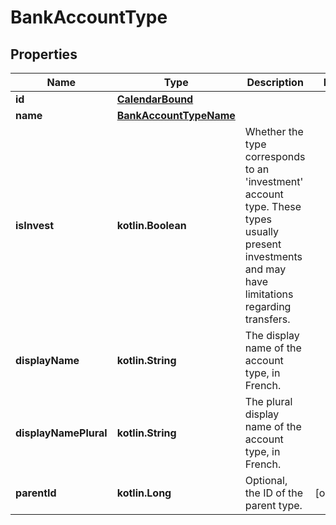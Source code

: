 
# BankAccountType

## Properties
Name | Type | Description | Notes
------------ | ------------- | ------------- | -------------
**id** | [**CalendarBound**](CalendarBound.md) |  | 
**name** | [**BankAccountTypeName**](BankAccountTypeName.md) |  | 
**isInvest** | **kotlin.Boolean** | Whether the type corresponds to an &#39;investment&#39; account type. These types usually present investments and may have limitations regarding transfers. | 
**displayName** | **kotlin.String** | The display name of the account type, in French. | 
**displayNamePlural** | **kotlin.String** | The plural display name of the account type, in French. | 
**parentId** | **kotlin.Long** | Optional, the ID of the parent type. |  [optional]



